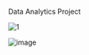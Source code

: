 Data Analytics Project

![1](https://github.com/shwetalee-code/digital-samples/assets/160535988/0fdeeb12-550b-4744-b0cc-fbfd010e21a3)

![image](https://github.com/shwetalee-code/digital-samples/assets/160535988/49d0e79d-a089-4a4b-bdf8-207d95a8b17f)
